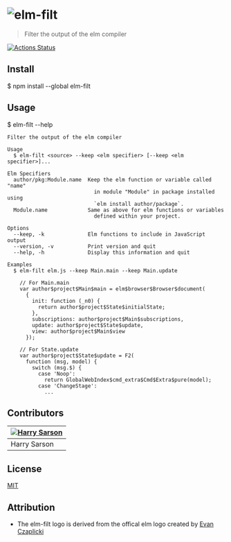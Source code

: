 # ![elm-filt](https://github.com/harrysarson/elm-filt/tree/master/assets/elm-filt.svg)

> Filter the output of the elm compiler

[![Actions Status](https://github.com/harrysarson/elm-filt/workflows/Node%20CI/badge.svg)](https://github.com/harrysarson/elm-filt/actions)

## Install

  $ npm install --global elm-filt

## Usage

  $ elm-filt --help

    Filter the output of the elm compiler

    Usage
      $ elm-filt <source> --keep <elm specifier> [--keep <elm specifier>]...

    Elm Specifiers
      author/pkg:Module.name  Keep the elm function or variable called "name"
                                in module "Module" in package installed using
                                `elm install author/package`.
      Module.name             Same as above for elm functions or variables
                                defined within your project.

    Options
      --keep, -k              Elm functions to include in JavaScript output
      --version, -v           Print version and quit
      --help, -h              Display this information and quit

    Examples
      $ elm-filt elm.js --keep Main.main --keep Main.update

        // For Main.main
        var author$project$Main$main = elm$browser$Browser$document(
          {
            init: function (_n0) {
              return author$project$State$initialState;
            },
            subscriptions: author$project$Main$subscriptions,
            update: author$project$State$update,
            view: author$project$Main$view
          });

        // For State.update
        var author$project$State$update = F2(
          function (msg, model) {
            switch (msg.$) {
              case 'Noop':
                return GlobalWebIndex$cmd_extra$Cmd$Extra$pure(model);
              case 'ChangeStage':
                ...

## Contributors

| [![Harry Sarson](https://github.com/harrysarson.png?size=130)](https://github.com/harrysarson)  |
| ----------------------------------------------------------------------------------------------- |
| Harry Sarson                                                                                    |

## License

[MIT](https://github.com/harrysarson/elm-filt/tree/master/assets/elm-filt.svg)

## Attribution

* The elm-filt logo is derived from the offical elm logo created by [Evan Czaplicki](https://github.com/evancz)
